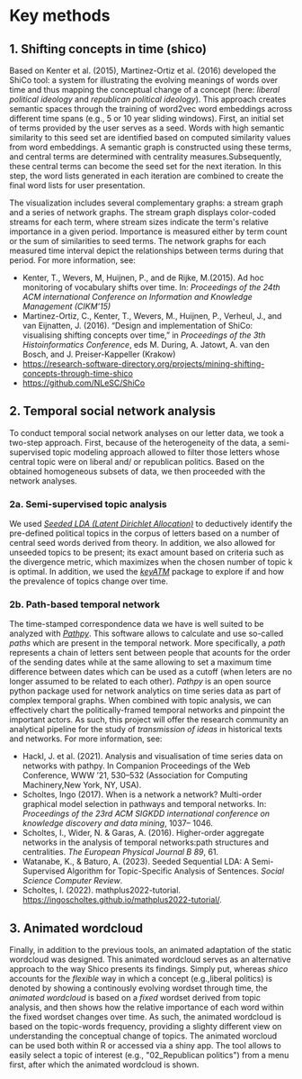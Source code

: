 # Key methods


## 1. Shifting concepts in time (shico)
 
Based on Kenter et al. (2015), Martinez-Ortiz et al. (2016) developed the ShiCo tool: a system for illustrating the evolving meanings of words over time and thus mapping the conceptual change of a concept (here: *liberal political ideology* and  *republican political ideology*). This approach creates semantic spaces through the training of word2vec word embeddings across different time spans (e.g., 5 or 10 year sliding windows). First, an initial set of terms provided by the user serves as a seed. Words with high semantic similarity to this seed set are identified based on computed similarity values from word embeddings. A semantic graph is constructed using these terms, and central terms are determined with centrality measures.Subsequently, these central terms can become the seed set for the next iteration. In this step, the word lists generated in each iteration are combined to create the final word lists for user presentation. 

The visualization includes several complementary graphs: a stream graph and a series of network graphs. The stream graph displays color-coded streams for each term, where stream sizes indicate the term's relative importance in a given period. Importance is measured either by term count or the sum of similarities to seed terms. The network graphs for each measured time interval depict the relationships between terms during that period. For more information, see:


* Kenter, T., Wevers, M, Huijnen, P., and de Rijke, M.(2015). Ad hoc monitoring of vocabulary shifts over time. In: *Proceedings of the 24th ACM international Conference on Information and Knowledge Management (CIKM’15)*
* Martinez-Ortiz, C., Kenter, T., Wevers, M., Huijnen, P., Verheul, J., and van Eijnatten, J. (2016). “Design and implementation of ShiCo: visualising shifting concepts over time,” in *Proceedings of the 3th Histoinformatics Conference*, eds M. During, A. Jatowt, A. van den Bosch, and J. Preiser-Kappeller (Krakow)
* https://research-software-directory.org/projects/mining-shifting-concepts-through-time-shico
* https://github.com/NLeSC/ShiCo

## 2. Temporal social network analysis
To conduct temporal social network analyses on our letter data, we took a two-step approach. First, because of the heterogeneity of the data, a semi-supervised topic modeling approach allowed to filter those letters whose central topic were on liberal and/ or republican politics. Based on the obtained homogeneous subsets of data, we then proceeded with the network analyses.

### 2a. Semi-supervised topic analysis
We used [*Seeded LDA (Latent Dirichlet Allocation)*](https://koheiw.github.io/seededlda/index.html) to deductively identify the pre-defined political topics in the corpus of letters based on a number of central seed words derived from theory. In addition, we also allowed for unseeded topics to be present; its exact amount based on criteria such as the divergence metric, which maximizes when the chosen number of topic k is optimal. In addition, we used the [*keyATM*](https://keyatm.github.io/keyATM/index.html) package to explore if and how the prevalence of topics change over time.

### 2b. Path-based temporal network
The time-stamped correspondence data we have is well suited to be analyzed with [*Pathpy*](https://www.pathpy.net/0.0.2-dev/). This software allows to calculate and use so-called *paths* which are present in the temporal network. More specifically, a *path* represents a chain of letters sent between people that acounts for the order of the sending dates while at the same allowing to set a maximum time difference between dates which can be used as a cutoff (when leters are no longer assumed to be related to each other). *Pathpy* is an open source python package used for network analytics on time series data as part of complex temporal graphs. When combined with topic analysis, we can effectively chart the politically-framed temporal networks and pinpoint the important actors. As such, this project will offer the research community an analytical pipeline for the study of *transmission of ideas* in historical texts and networks. For more information, see:

* Hackl, J. et al. (2021). Analysis and visualisation of time series data on networks with pathpy. In Companion Proceedings of the Web Conference, WWW ’21, 530–532 (Association for Computing Machinery,New York, NY, USA).
* Scholtes, Ingo (2017). When is a network a network? Multi-order graphical model selection in pathways and temporal networks. In: *Proceedings of the 23rd ACM SIGKDD international conference on knowledge discovery and data mining*, 1037– 1046.
* Scholtes, I., Wider, N. & Garas, A. (2016). Higher-order aggregate networks in the analysis of temporal networks:path structures and centralities. *The European Physical Journal B 89*, 61.
* Watanabe, K., & Baturo, A. (2023). Seeded Sequential LDA: A Semi-Supervised Algorithm for Topic-Specific Analysis of Sentences. *Social Science Computer Review*.
* Scholtes, I. (2022). mathplus2022-tutorial. https://ingoscholtes.github.io/mathplus2022-tutorial/.

## 3. Animated wordcloud
Finally, in addition to the previous tools, an animated adaptation of the static wordcloud was designed. This animated wordcloud serves as an alternative approach to the way Shico presents its findings. Simply put, whereas *shico* accounts for the *flexible* way in which a concept (e.g.,liberal politics) is denoted by showing a continously evolving wordset through time, the *animated wordcloud* is based on a *fixed* wordset derived from topic analysis, and then shows how the relative importance of each word within the fixed wordset changes over time. As such, the animated wordcloud is based on the topic-words frequency, providing a slighty different view on understanding the conceptual change of topics. The animated worcloud can be used both within R or accessed via a shiny app. The tool allows to easily select a topic of interest (e.g., "02_Republican politics") from a menu first, after which the animated wordcloud is shown.
